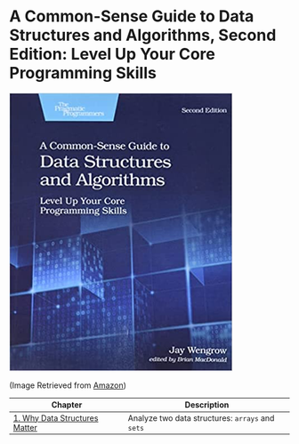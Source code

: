 # A Common-Sense Guide to Data Structures and Algorithms, Second Edition: Level Up Your Core Programming Skills

![Book Cover](./img/book_cover.jpg)

(Image Retrieved from [Amazon](https://www.amazon.ca/Common-Sense-Guide-Structures-Algorithms-Second/dp/1680507222/ref=rvi_sccl_1/147-8772558-6073865?pd_rd_w=1eZ4e&content-id=amzn1.sym.8b4d8c20-8e51-4634-a76f-c00a1995a502&pf_rd_p=8b4d8c20-8e51-4634-a76f-c00a1995a502&pf_rd_r=8VVNM444G7DZHPRWKFS7&pd_rd_wg=5N5gU&pd_rd_r=1716398e-cfb4-4eca-ae02-0333f2c1a9ba&pd_rd_i=1680507222&psc=1))

| Chapter | Description |
| ---------------------- | ---------------------- |
| [1. Why Data Structures Matter](Chapter%2001%20Why%20Data%20Structures%20Matter.md) | Analyze two data structures: `arrays` and `sets` |
